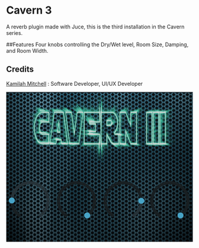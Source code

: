 # Cavern 3
A reverb plugin made with Juce, this is the third installation in the Cavern series.

##Features
Four knobs controlling the Dry/Wet level, Room Size, Damping, and Room Width.

## Credits
[Kamilah Mitchell](http://alexxbeats.weebly.com/ "Rolex Alexx") : Software Developer, UI/UX Developer

![Cavern 3 UI](https://github.com/imABEING/Cavern-3/blob/master/Images/Cavern3_UI.png "Cavern 3")
